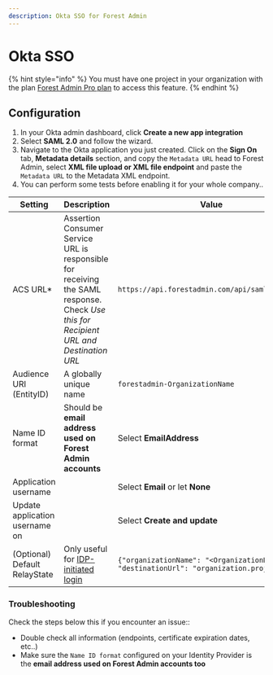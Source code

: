```yaml
---
description: Okta SSO for Forest Admin
---
```


# Okta SSO

{% hint style="info" %}
You must have one project in your organization with the plan [Forest Admin Pro plan](https://www.forestadmin.com/pricing/) to access this feature.
{% endhint %}


## Configuration
1. In your Okta admin dashboard, click **Create a new app integration**
2. Select **SAML 2.0** and follow the wizard.
3. Navigate to the Okta application you just created. Click on the **Sign On** tab, **Metadata details** section, and copy the `Metadata URL` head to Forest Admin, select **XML file upload or XML file endpoint** and paste the `Metadata URL` to the Metadata XML endpoint.
4. You can perform some tests before enabling it for your whole company..


| Setting | Description | Value |
| --- | --- | --- |
| ACS URL* | Assertion Consumer Service URL is responsible for receiving the SAML response. Check *Use this for Recipient URL and Destination URL* | `https://api.forestadmin.com/api/saml/callback` |
| Audience URI (EntityID) | A globally unique name | `forestadmin-OrganizationName` |
| Name ID format | Should be **email address used on Forest Admin accounts** | Select **EmailAddress** |
| Application username | | Select **Email** or let **None** |
| Update application username on | | Select **Create and update** |
| (Optional) Default RelayState | Only useful for [IDP-initiated login](../organization-settings.md#idp-initiated-login) | `{"organizationName": "<OrganizationName>", "destinationUrl": "organization.projects"}`|


### Troubleshooting

Check the steps below this if you encounter an issue::

* Double check all information (endpoints, certificate expiration dates, etc..)
* Make sure the `Name ID format` configured on your Identity Provider is the **email address used on Forest Admin accounts too**

